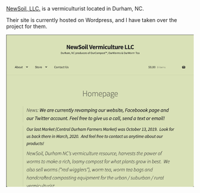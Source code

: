 [NewSoil, LLC.](https://newsoil.org/) is a vermiculturist located in Durham, NC. 

Their site is currently hosted on Wordpress, and I have taken over the project for them. 

<img src= "https://github.com/roseanfrankale/new_Soil_FF/blob/master/new_Soil_Homepage.png?raw=true" width="640"/> 
